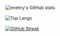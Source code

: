 ![enehry's GitHub stats](https://github-readme-stats.vercel.app/api?username=enehry&count_private=true&show_icons=true&theme=github_dark)
<br/>
<br/>
![Top Langs](https://github-readme-stats.vercel.app/api/top-langs/?username=enehry&layout=compact&count_private=true&show_icons=true&theme=github_dark)
<br/>
<br/>
[![GitHub Streak](https://github-readme-streak-stats.herokuapp.com/?user=enehry&theme=github-dark-blue)](https://git.io/streak-stats)

